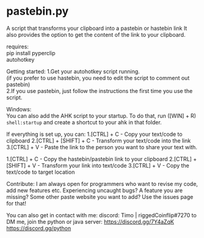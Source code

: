 # pastebin.py
A script that transforms your clipboard into a pastebin or hastebin link
It also provides the option to get the content of the link to your clipboard.

requires:  
pip install pyperclip  
autohotkey

Getting started:
1.Get your autohotkey script running.  
(if you prefer to use hastebin, you need to edit the script to comment out pastebin)  
2.If you use pastebin, just follow the instructions the first time you use the script.  

Windows:  
You can also add the AHK script to your startup. To do that, run ([WIN] + R) `shell:startup` and create a shortcut to your ahk in that folder.

If everything is set up, you can:
1.[CTRL] + C - Copy your text/code to clipboard
2.[CTRL] + [SHIFT] + C - Transform your text/code into the link  
3.[CTRL] + V - Paste the link to the person you want to share your text with.

1.[CTRL] + C - Copy the hastebin/pastebin link to your clipboard
2.[CTRL] + [SHIFT] + V - Transform your link into text/code
3.[CTRL] + V - Copy the text/code to target location


Contribute:
I am always open for programmers who want to revise my code, add new features etc.
Experiencing uncaught bugs? A feature you are missing? Some other paste website you want to add? Use the issues page for that!

You can also get in contact with me:
discord: Timo | riggedCoinflip#7270
to DM me, join the python or java server:
https://discord.gg/7Y4aZqK
https://discord.gg/python
